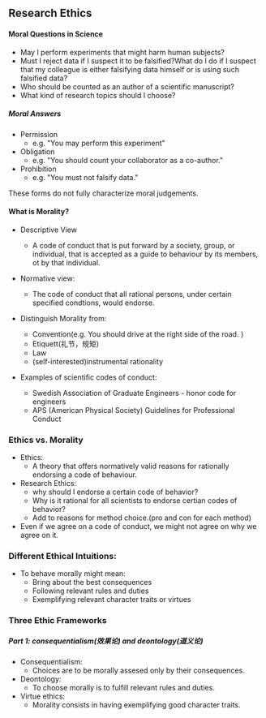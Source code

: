 ## Research Ethics

#### Moral Questions in Science
- May I perform experiments that might harm human subjects?
-  Must I reject data if I suspect it to be falsified?What do I do if I suspect that my colleague is either falsifying data himself or is using such falsified data?
- Who should be counted as an author of a scientific manuscript?
- What kind of research topics should I choose?

##### Moral Answers

- Permission
    - e.g. "You may perform this experiment"
- Obligation
    - e.g. "You should count your collaborator as a co-author."
- Prohibition
    - e.g. "You must not falsify data."

These forms do not fully characterize moral judgements. 

#### What is Morality?

- Descriptive View
    - A code of conduct that is put forward by a society, group, or individual, that is accepted as a guide to behaviour by its members, ot by that individual. 

- Normative view:
    - The code of conduct that all rational persons, under certain specified condtions, would endorse. 
- Distinguish Morality from:
    - Convention(e.g. You should drive at the right side of the road. )
    - Etiquett(礼节，规矩)
    - Law
    - (self-interested)instrumental rationality

- Examples of scientific codes of conduct:
    - Swedish Association of Graduate Engineers -  honor code for engineers
    - APS (American Physical Society) Guidelines for Professional Conduct

### Ethics vs. Morality

- Ethics:
    - A theory that offers normatively valid reasons for rationally endorsing a code of behaviour. 
- Research Ethics:
    - why should I endorse a certain code of behavior?
    - Why is it rational for all scientists to endorse certian codes of behavior?
    - Add to reasons for method choice.(pro and con for each method)
- Even if we agree on a code of conduct, we might not agree on why we agree on it. 


### Different Ethical Intuitions:
- To behave morally might mean:
    - Bring about the best consequences
    - Following relevant rules and duties
    - Exemplifying relevant character traits or virtues

### Three Ethic Frameworks

##### Part 1: consequentialism(效果论) and deontology(道义论)

- Consequentialism:
    - Choices are to be morally assesed only by their consequences. 
- Deontology:
    - To choose morally is to fulfill relevant rules and duties. 
- Virtue ethics:
    - Morality consists in having exemplifying good character traits. 